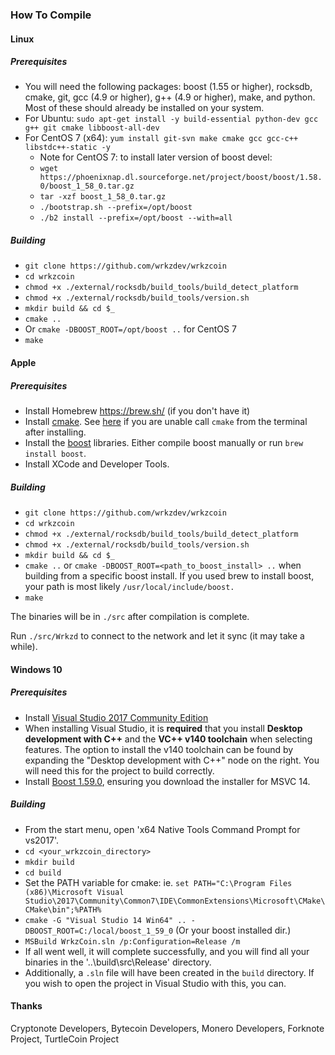 ### How To Compile
#### Linux

##### Prerequisites

- You will need the following packages: boost (1.55 or higher), rocksdb, cmake, git, gcc (4.9 or higher), g++ (4.9 or higher), make, and python. Most of these should already be installed on your system.
- For Ubuntu: `sudo apt-get install -y build-essential python-dev gcc g++ git cmake libboost-all-dev`
- For CentOS 7 (x64): `yum install git-svn make cmake gcc gcc-c++ libstdc++-static -y`
  - Note for CentOS 7: to install later version of boost devel:
  - `wget https://phoenixnap.dl.sourceforge.net/project/boost/boost/1.58.0/boost_1_58_0.tar.gz`
  - `tar -xzf boost_1_58_0.tar.gz`
  - `./bootstrap.sh --prefix=/opt/boost`
  - `./b2 install --prefix=/opt/boost --with=all`

##### Building

- `git clone https://github.com/wrkzdev/wrkzcoin`
- `cd wrkzcoin`
- `chmod +x ./external/rocksdb/build_tools/build_detect_platform`
- `chmod +x ./external/rocksdb/build_tools/version.sh`
- `mkdir build && cd $_`
- `cmake ..`
- Or `cmake -DBOOST_ROOT=/opt/boost ..` for CentOS 7
- `make`

#### Apple

##### Prerequisites

- Install Homebrew https://brew.sh/ (if you don't have it)
- Install [cmake](https://cmake.org/). See [here](https://stackoverflow.com/questions/23849962/cmake-installer-for-mac-fails-to-create-usr-bin-symlinks) if you are unable call `cmake` from the terminal after installing.
- Install the [boost](http://www.boost.org/) libraries. Either compile boost manually or run `brew install boost`.
- Install XCode and Developer Tools.

##### Building

- `git clone https://github.com/wrkzdev/wrkzcoin`
- `cd wrkzcoin`
- `chmod +x ./external/rocksdb/build_tools/build_detect_platform`
- `chmod +x ./external/rocksdb/build_tools/version.sh`
- `mkdir build && cd $_`
- `cmake ..` or `cmake -DBOOST_ROOT=<path_to_boost_install> ..` when building
  from a specific boost install. If you used brew to install boost, your path is most likely `/usr/local/include/boost.`
- `make`

The binaries will be in `./src` after compilation is complete.

Run `./src/Wrkzd` to connect to the network and let it sync (it may take a while).

#### Windows 10

##### Prerequisites
- Install [Visual Studio 2017 Community Edition](https://www.visualstudio.com/thank-you-downloading-visual-studio/?sku=Community&rel=15&page=inlineinstall)
- When installing Visual Studio, it is **required** that you install **Desktop development with C++** and the **VC++ v140 toolchain** when selecting features. The option to install the v140 toolchain can be found by expanding the "Desktop development with C++" node on the right. You will need this for the project to build correctly.
- Install [Boost 1.59.0](https://sourceforge.net/projects/boost/files/boost-binaries/1.59.0/), ensuring you download the installer for MSVC 14.

##### Building

- From the start menu, open 'x64 Native Tools Command Prompt for vs2017'.
- `cd <your_wrkzcoin_directory>`
- `mkdir build`
- `cd build`
- Set the PATH variable for cmake: ie. `set PATH="C:\Program Files (x86)\Microsoft Visual Studio\2017\Community\Common7\IDE\CommonExtensions\Microsoft\CMake\CMake\bin";%PATH%`
- `cmake -G "Visual Studio 14 Win64" .. -DBOOST_ROOT=C:/local/boost_1_59_0` (Or your boost installed dir.)
- `MSBuild WrkzCoin.sln /p:Configuration=Release /m`
- If all went well, it will complete successfully, and you will find all your binaries in the '..\build\src\Release' directory.
- Additionally, a `.sln` file will have been created in the `build` directory. If you wish to open the project in Visual Studio with this, you can.

#### Thanks
Cryptonote Developers, Bytecoin Developers, Monero Developers, Forknote Project, TurtleCoin Project
